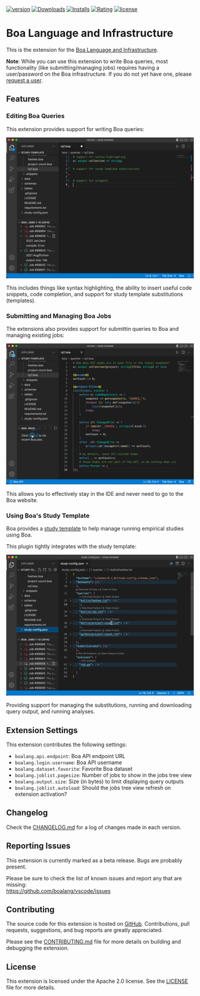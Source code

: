 [![version](https://vsmarketplacebadges.dev/version/Boa.boalang.svg)](https://marketplace.visualstudio.com/items?itemName=Boa.boalang)
[![Downloads](https://vsmarketplacebadges.dev/downloads-short/Boa.boalang.svg)](https://marketplace.visualstudio.com/items?itemName=Boa.boalang)
[![Installs](https://vsmarketplacebadges.dev/installs-short/Boa.boalang.svg)](https://marketplace.visualstudio.com/items?itemName=Boa.boalang)
[![Rating](https://vsmarketplacebadges.dev/rating-star/Boa.boalang.svg)](https://marketplace.visualstudio.com/items?itemName=Boa.boalang&ssr=false#review-details)
[![license](https://img.shields.io/badge/license-Apache2.0-brightgreen.svg)](https://raw.githubusercontent.com/boalang/vscode/main/LICENSE)

# Boa Language and Infrastructure

This is the extension for the [Boa Language and Infrastructure](https://boa.cs.iastate.edu/).

**Note**: While you can use this extension to write Boa queries, most functionality (like submitting/managing jobs) requires having a user/password on the Boa infrastructure.  If you do not yet have one, please [request a user](https://boa.cs.iastate.edu/request/).

## Features

### Editing Boa Queries

This extension provides support for writing Boa queries:

![Query Writing](images/syntax.gif)

This includes things like syntax highlighting, the ability to insert useful code snippets, code completion, and support for study template substitutions (templates).

### Submitting and Managing Boa Jobs

The extensions also provides support for submittin queries to Boa and managing existing jobs:

![Job Management](images/jobs.gif)

This allows you to effectively stay in the IDE and never need to go to the Boa website.

### Using Boa's Study Template

Boa provides a [study template](https://github.com/boalang/study-template) to help manage running empirical studies using Boa.

This plugin tightly integrates with the study template:

![Study Template](images/studytemplate.gif)

Providing support for managing the substitutions, running and downloading query output, and running analyses.

## Extension Settings

This extension contributes the following settings:

- `boalang.api.endpoint`:     Boa API endpoint URL
- `boalang.login.username`:   Boa API username
- `boalang.dataset.favorite`: Favorite Boa dataset
- `boalang.joblist.pagesize`: Number of jobs to show in the jobs tree view
- `boalang.output.size`:      Size (in bytes) to limit displaying query outputs
- `boalang.joblist.autoload`: Should the jobs tree view refresh on extension activation?

## Changelog

Check the [CHANGELOG.md](CHANGELOG.md) for a log of changes made in each version.

## Reporting Issues

This extension is currently marked as a beta release.  Bugs are probably present.

Please be sure to check the list of known issues and report any that are missing:\
https://github.com/boalang/vscode/issues

## Contributing

The source code for this extension is hosted on [GitHub](https://github.com/boalang/vscode). Contributions, pull requests, suggestions, and bug reports are greatly appreciated.

Please see the [CONTRIBUTING.md](CONTRIBUTING.md) file for more details on building and debugging the extension.

## License

This extension is licensed under the Apache 2.0 license.  See the [LICENSE](LICENSE) file for more details.

